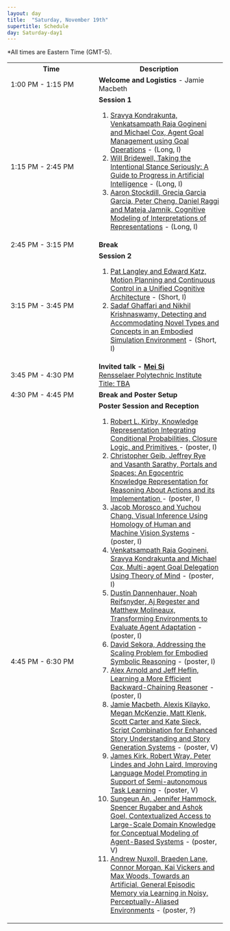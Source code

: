 ```yaml
---
layout: day
title:  "Saturday, November 19th"
supertitle: Schedule
day: Saturday-day1
---
```

*All times are Eastern Time (GMT-5). 

<!--
This day's session talks are available on YouTube
at
[ACS 2021 Day 1](https://www.youtube.com/playlist?list=PL-1wKlUbAzGSlUlf92yCfbYlUV8WWkuFT).
Invited talks are linked directly as shown below.

Paper PDFs are available by clicking on talk titles. For slides, click on
(S) after title, or look in the corresponding Slack channel.
-->



<table>
<tr>
<th width=190px> Time </th>
<th> Description </th>
</tr>
<tr>
<td> <span class="schedtime"> 1:00 PM - 1:15 PM </span></td>
<td>  <b> Welcome and Logistics </b> - Jamie Macbeth </td>
</tr>

<tr>
  <td id="session1"> <span class="schedtime"> 1:15 PM - 2:45 PM </span></td><td> <b> Session 1 </b>
<!-- ###### Chaired by TBD -->

<!-- format from 2021, will we have slides? -->
  <!--

  <ol>
   <li> <a href="{{site.baseurl}}/data/ACS-21_paper_6.pdf">An Analysis and
  Comparison of ACT-R and Soar</a> - <a href="{{site.baseurl}}/data/slides/paper06-slides-laird.pdf">(S)</a>, John Laird. <a
  onClick="goToSlackChannel(6)"> (on Slack #paper06-laird)</a></li>
   <li> <a href="{{site.baseurl}}/data/ACS-21_paper_9.pdf">Deep Goal
  Reasoning: An Analysis</a> - <a href="{{site.baseurl}}/data/slides/paper09-slides-yuan.pdf">(S)</a>, Weihang Yuan and Hector Munoz-Avila. <a
  onClick="goToSlackChannel(9)"> (on Slack #paper09-yuan)</a></li>
   <li> <a href="{{site.baseurl}}/data/ACS-21_paper_33.pdf">Scaling Challenges in
    Explanatory Reasoning</a> - <a href="{{site.baseurl}}/data/slides/paper33-slides-langley.pdf">(S)</a>,  Pat Langley and Mohan Sridharan.<a
  onClick="goToSlackChannel(33)"> (on Slack #paper33-langley)</a></li>
  </ol>
-->

  <ol>
   <li> <a href="{{site.baseurl}}/data/ACS-22_paper_9367.pdf">Sravya Kondrakunta, Venkatsampath Raja Gogineni and Michael Cox, Agent Goal Management using Goal Operations</a> - (Long, I)</li>
    <li> <a href="{{site.baseurl}}/data/ACS-22_paper_8679.pdf">Will Bridewell, Taking the Intentional Stance Seriously: A Guide to Progress in Artificial Intelligence</a> - (Long, I)</li>
    <li> <a href="{{site.baseurl}}/data/ACS-22_paper_4252.pdf">Aaron Stockdill, Grecia Garcia Garcia, Peter Cheng, Daniel Raggi and Mateja Jamnik, Cognitive Modeling of Interpretations of Representations</a> - (Long, I)</li>
  </ol>
  
  </td>
</tr>
<tr>
  <td> <span class="schedtime"> 2:45 PM - 3:15 PM </span></td>
  <td>  <b> Break</b> </td>
</tr>
<tr>
  <td id="session2"> <span class="schedtime"> 3:15 PM - 3:45 PM </span></td><td> <b> Session 2 </b>
<!-- ###### Chaired by TBD -->

  <ol>
   <li> <a href="{{site.baseurl}}/data/ACS-22_paper_396.pdf">Pat Langley and Edward Katz, Motion Planning and Continuous Control in a Unified Cognitive Architecture</a> - (Short, I)</li>
    <!-- Nikhil Krishnaswamy.  "I will be attending remotely, but Sadaf is planning to be there in person.  We will share the presentation of our paper.  However, I am giving a virtual tutorial at AACL on November 20th.  I'm not sure what time of day I need to be at that, but it will be 3 hours, so I would request that our talk at ACS not be scheduled on November 20." -->
   <li> <a href="{{site.baseurl}}/data/ACS-22_paper_3157.pdf">Sadaf Ghaffari and Nikhil Krishnaswamy, Detecting and Accommodating Novel Types and Concepts in an Embodied Simulation Environment</a> - (Short, I)</li>
  </ol>
  
  </td>
</tr>

<tr>
  <td> <span class="schedtime"> 3:45 PM - 4:30 PM </span></td>
  <td> <b>  Invited talk - <a href="{{site.baseurl}}/speakers/mei_si/"> Mei Si</a>   </b><br>
<a href="https://faculty.rpi.edu/mei-si">Rensselaer Polytechnic Institute</a><br>
<a href="{{site.baseurl}}/talks/#mei_si">Title: TBA</a> 
    
<!-- Invited talk example from last year -->
<!--
<a href="{{site.baseurl}}/speakers/gerd_gigerenzer/"> Gerd
Gigerenzer</a>   </b><br>
<a href="https://www.mpib-berlin.mpg.de/staff/gerd-gigerenzer">Director of
the Harding Center for Risk Literacy, University of Potsdam</a><br>
<a href="{{site.baseurl}}/talks/#gigerenzer">Psychological AI: Simplicity and Transparency in Prediction</a> 
- <a href="{{site.baseurl}}/data/slides/invited-Gigerenzer-slides.pdf">(S)</a>
 <a onClick="goToSlackChannel(101)"> (on Slack #invited01-gigerenzer)</a>
 or <a
 href="https://www.youtube.com/watch?v=AYBFA2rUhrE&list=PL-1wKlUbAzGSdwkBuFJhELkCQ6Hz9u60C&index=4">View
 on YouTube</a>
-->

  </td>
</tr>
<tr>
  <td> <span class="schedtime"> 4:30 PM - 4:45 PM </span></td>
  <td>  <b> Break and Poster Setup</b> </td>
</tr>
<tr>
  <td id="session2"> <span class="schedtime"> 4:45 PM - 6:30 PM </span></td><td> <b> Poster Session and Reception </b>
<!-- ###### Chaired by TBD -->

  <ol>
   <li> <a href="{{site.baseurl}}/data/ACS-22_paper_168.pdf">Robert L. Kirby, Knowledge Representation Integrating Conditional Probabilities, Closure Logic, and Primitives </a> - (poster, I)</li>
   <li> <a href="{{site.baseurl}}/data/ACS-22_paper_757.pdf">	Christopher Geib, Jeffrey Rye and Vasanth Sarathy, Portals and Spaces: An Egocentric Knowledge Representation for Reasoning About Actions and its Implementation </a> - (poster, I)</li>
   <li> <a href="{{site.baseurl}}/data/ACS-22_paper_1019.pdf">Jacob Morosco and Yuchou Chang, Visual Inference Using Homology of Human and Machine Vision Systems</a> - (poster, I)</li>
    <li> <a href="{{site.baseurl}}/data/ACS-22_paper_1124.pdf">Venkatsampath Raja Gogineni, Sravya Kondrakunta and Michael Cox, Multi-agent Goal Delegation Using Theory of Mind</a> - (poster, I)</li>
    <li> <a href="{{site.baseurl}}/data/ACS-22_paper_1545.pdf">Dustin Dannenhauer, Noah Reifsnyder, Aj Regester and Matthew Molineaux, Transforming Environments to Evaluate Agent Adaptation</a> - (poster, I)</li>
    <li> <a href="{{site.baseurl}}/data/ACS-22_paper_1568.pdf">David Sekora, Addressing the Scaling Problem for Embodied Symbolic Reasoning</a> - (poster, I)</li>
    <li> <a href="{{site.baseurl}}/data/ACS-22_paper_1694.pdf">Alex Arnold and Jeff Heflin, Learning a More Efficient Backward-Chaining Reasoner</a> - (poster, I)</li>
    <li> <a href="{{site.baseurl}}/data/ACS-22_paper_1217.pdf">Jamie Macbeth, Alexis Kilayko, Megan McKenzie, Matt Klenk, Scott Carter and Kate Sieck, Script Combination for Enhanced Story Understanding and Story Generation Systems</a> - (poster, V)</li>
    <li> <a href="{{site.baseurl}}/data/ACS-22_paper_3723.pdf">James Kirk, Robert Wray, Peter Lindes and John Laird, Improving Language Model Prompting in Support of Semi-autonomous Task Learning</a> - (poster, V)</li>
    <li> <a href="{{site.baseurl}}/data/ACS-22_paper_9282.pdf">Sungeun An, Jennifer Hammock, Spencer Rugaber and Ashok Goel, Contextualized Access to Large-Scale Domain Knowledge for Conceptual Modeling of Agent-Based Systems</a> - (poster, V)</li>  
    <li> <a href="{{site.baseurl}}/data/ACS-22_paper_7339.pdf">Andrew Nuxoll, Braeden Lane, Connor Morgan, Kai Vickers and Max Woods, Towards an Artificial, General Episodic Memory via Learning in Noisy, Perceptually-Aliased Environments</a> - (poster, ?)</li>    
  </ol>
  
  </td>
</tr>

</table>
